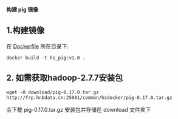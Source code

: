 ﻿**构建 pig 镜像**

## 1.构建镜像
在 [Dockerfile](./Dockerfile) 所在目录下:  
```
docker build -t hs_pig:v1.0 .
```

## 2. 如需获取hadoop-2.7.7安装包    
```
wget -O download/pig-0.17.0.tar.gz http://frp.hnbdata.cn:25081/common/hsdocker/pig-0.17.0.tar.gz
```   
会下载 pig-0.17.0.tar.gz 安装包并存储在 download 文件夹下


